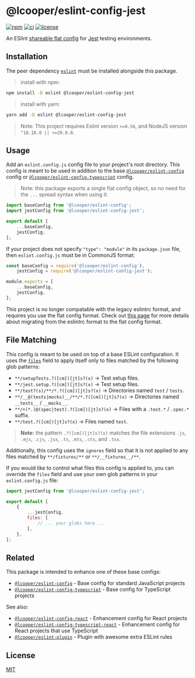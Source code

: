 # @lcooper/eslint-config-jest

[![npm](https://img.shields.io/npm/v/@lcooper/eslint-config-jest?logo=npm&style=for-the-badge)](https://www.npmjs.com/package/@lcooper/eslint-config-jest)
[![ci](https://img.shields.io/github/actions/workflow/status/luciancooper/eslint-configs/ci.yml?logo=github&style=for-the-badge)](https://github.com/luciancooper/eslint-configs/actions/workflows/ci.yml)
[![license](https://img.shields.io/github/license/luciancooper/eslint-configs?color=yellow&style=for-the-badge)](#license)

An ESlint [shareable flat config](https://eslint.org/docs/latest/use/configure/configuration-files-new) for [Jest](https://jestjs.io/) testing environments.

## Installation

The peer dependency [`eslint`](https://www.npmjs.com/package/eslint) must be installed alongside this package.

> install with npm:
```bash
npm install -D eslint @lcooper/eslint-config-jest
```

> install with yarn:
```bash
yarn add -D eslint @lcooper/eslint-config-jest
```

> Note: This project requires Eslint version `>=8.56`, and NodeJS version `^18.18.0 || >=20.0.0`.

## Usage

Add an `eslint.config.js` config file to your project's root directory. This config is meant to be used in addition to the base [`@lcooper/eslint-config`](../eslint-config) config or [`@lcooper/eslint-config-typescript`](../eslint-config-typescript) config.

> Note: this package exports a single flat config object, so no need for the `...` spread syntax when using it.

```js
import baseConfig from '@lcooper/eslint-config';
import jestConfig from '@lcooper/eslint-config-jest';

export default [
    ...baseConfig,
    jestConfig,
];
```

If your project does not specify `"type": "module"` in its `package.json` file, then `eslint.config.js` must be in CommonJS format:

```js
const baseConfig = require('@lcooper/eslint-config'),
    jestConfig = require('@lcooper/eslint-config-jest');

module.exports = [
    ...baseConfig,
    jestConfig,
];
```

This project is no longer compatable with the legacy eslintrc format, and requires you use the flat config format. Check out [this page](https://eslint.org/docs/latest/use/configure/migration-guide) for more details about migrating from the eslintrc format to the flat config format.

## File Matching

This config is meant to be used on top of a base ESLint configuration. It uses the [`files`](https://eslint.org/docs/latest/use/configure/configuration-files-new#specifying-files-and-ignores) field to apply itself only to files matched by the following glob patterns:

 * `**/setupTests.?([cm])[jt]s?(x)` → Test setup files.
 * `**/jest.setup.?([cm])[jt]s?(x)` → Test setup files.
 * `**/test?(s)/**/*.?([cm])[jt]s?(x)` → Directories named `test` / `tests`.
 * `**/__@(tests|mocks)__/**/*.?([cm])[jt]s?(x)` → Directories named `__tests__` / `__mocks__`.
 * `**/+(*.)@(spec|test).?([cm])[jt]s?(x)` → Files with a `.test.*` / `.spec.*` suffix.
 * `**/test.?([cm])[jt]s?(x)` → Files named `test`.

> **Note:** the pattern `.?([cm])[jt]s?(x)` matches the file extensions `.js`, `.mjs`, `.cjs`, `.jsx`, `.ts`, `.mts`, `.cts`, and `.tsx`.

Additionally, this config uses the `ignores` field so that it is not applied to any files matched by `**/fixtures/**` or `**/__fixtures__/**`.

If you would like to control what files this config is applied to, you can override the `files` field and use your own glob patterns in your `eslint.config.js` file:

```js
import jestConfig from '@lcooper/eslint-config-jest';

export default [
    {
        ...jestConfig,
        files: [
            // ... your globs here ...
        ],
    },
];
```

## Related

This package is intended to enhance one of these base configs:

 * [`@lcooper/eslint-config`](../eslint-config) - Base config for standard JavaScript projects
 * [`@lcooper/eslint-config-typescript`](../eslint-config-typescript) - Base config for TypeScript projects

See also:

 * [`@lcooper/eslint-config-react`](../eslint-config-react) - Enhancement config for React projects
 * [`@lcooper/eslint-config-typescript-react`](../eslint-config-typescript-react) - Enhancement config for React projects that use TypeScript
 * [`@lcooper/eslint-plugin`](../eslint-plugin) - Plugin with awesome extra ESLint rules

## License

[MIT](../../LICENSE)
